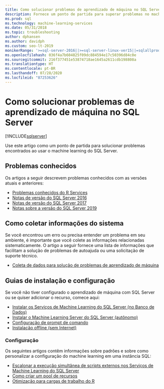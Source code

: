 ```yaml
---
title: Como solucionar problemas de aprendizado de máquina no SQL Server
description: Fornece um ponto de partida para superar problemas no machine learning do SQL.
ms.prod: sql
ms.technology: machine-learning-services
ms.date: 05/31/2018
ms.topic: troubleshooting
author: dphansen
ms.author: davidph
ms.custom: seo-lt-2019
monikerRange: '>=sql-server-2016||>=sql-server-linux-ver15||=sqlallproducts-allversions'
ms.openlocfilehash: 036f4a7b604825f09dc884594e17c50396d84c0e
ms.sourcegitcommit: 216f377451e53874718ae1645a2611cdb198808a
ms.translationtype: HT
ms.contentlocale: pt-BR
ms.lasthandoff: 07/28/2020
ms.locfileid: "87253626"
---
```

# <a name="troubleshoot-machine-learning-in-sql-server"></a>Como solucionar problemas de aprendizado de máquina no SQL Server
[!INCLUDE[sqlserver](../../includes/applies-to-version/sqlserver.md)]

Use este artigo como um ponto de partida para solucionar problemas encontrados ao usar o machine learning do SQL Server.

## <a name="known-issues"></a>Problemas conhecidos

Os artigos a seguir descrevem problemas conhecidos com as versões atuais e anteriores:

+ [Problemas conhecidos do R Services](known-issues-for-sql-server-machine-learning-services.md)
+ [Notas de versão do SQL Server 2016](../../sql-server/sql-server-2016-release-notes.md)
+ [Notas de versão do SQL Server 2017](../../sql-server/sql-server-2017-release-notes.md)
+ [Notas sobre a versão do SQL Server 2019](../../sql-server/sql-server-version-15-release-notes.md)

## <a name="how-to-gather-system-information"></a>Como coletar informações do sistema

Se você encontrou um erro ou precisa entender um problema em seu ambiente, é importante que você colete as informações relacionadas sistematicamente. O artigo a seguir fornece uma lista de informações que facilitam a solução de problemas de autoajuda ou uma solicitação de suporte técnico.

+ [Coleta de dados para solução de problemas de aprendizado de máquina](data-collection-ml-troubleshooting-process.md)

## <a name="setup-and-configuration-guides"></a>Guias de instalação e configuração

Se você não tiver configurado o aprendizado de máquina com SQL Server ou se quiser adicionar o recurso, comece aqui:

+ [Instalar os Serviços de Machine Learning do SQL Server (no Banco de Dados)](../install/sql-machine-learning-services-windows-install.md)
+ [Instalar o Machine Learning Server do SQL Server (autônomo)](../install/sql-machine-learning-standalone-windows-install.md)
+ [Configuração de prompt de comando](../install/sql-ml-component-commandline-install.md)
+ [Instalação offline (sem Internet)](../install/sql-ml-component-install-without-internet-access.md)

### <a name="configuration"></a>Configuração

Os seguintes artigos contêm informações sobre padrões e sobre como personalizar a configuração do machine learning em uma instância SQL:

+ [Escalonar a execução simultânea de scripts externos nos Serviços de Machine Learning do SQL Server](../administration/scale-concurrent-execution-external-scripts.md)   
+ [Como criar um pool de recursos](../administration/create-external-resource-pool.md)
+ [Otimização para cargas de trabalho do R](../r/operationalizing-your-r-code.md)

